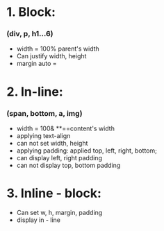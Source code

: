 # 1. Block:
### (div, p, h1...6)
- width = 100% parent's width
- Can justify width, height
- margin auto =

# 2. In-line:
### (span, bottom, a, img)
- width = 100& **==content's width
- applying text-align
- can not set width, height
- applying padding: applied top, left, right, bottom;
- can display left, right padding
- can not display top, bottom padding

# 3. Inline - block:
- Can set w, h, margin, padding
- display in - line